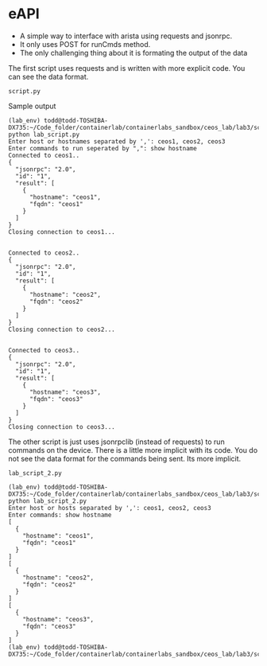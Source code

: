# eAPI
- A simple way to interface with arista using requests and jsonrpc. 
- It only uses POST for runCmds method.
- The only challenging thing about it is formating the output of the data


The first script uses requests and is written with more explicit code. You can see the data format. 
```
script.py 
```
Sample output
```
(lab_env) todd@todd-TOSHIBA-DX735:~/Code_folder/containerlab/containerlabs_sandbox/ceos_lab/lab3/scripts/controller$ python lab_script.py 
Enter host or hostnames separated by ',': ceos1, ceos2, ceos3
Enter commands to run seperated by ",": show hostname
Connected to ceos1..
{
  "jsonrpc": "2.0",
  "id": "1",
  "result": [
    {
      "hostname": "ceos1",
      "fqdn": "ceos1"
    }
  ]
}
Closing connection to ceos1...


Connected to ceos2..
{
  "jsonrpc": "2.0",
  "id": "1",
  "result": [
    {
      "hostname": "ceos2",
      "fqdn": "ceos2"
    }
  ]
}
Closing connection to ceos2...


Connected to ceos3..
{
  "jsonrpc": "2.0",
  "id": "1",
  "result": [
    {
      "hostname": "ceos3",
      "fqdn": "ceos3"
    }
  ]
}
Closing connection to ceos3...
```
The other script is just uses jsonrpclib (instead of requests) to run commands on the device. There is a little more implicit with its code. You do not see the data format for the commands being sent. Its more implicit. 
```
lab_script_2.py
```
```
(lab_env) todd@todd-TOSHIBA-DX735:~/Code_folder/containerlab/containerlabs_sandbox/ceos_lab/lab3/scripts/controller$ python lab_script_2.py 
Enter host or hosts separated by ',': ceos1, ceos2, ceos3
Enter commands: show hostname
[
  {
    "hostname": "ceos1",
    "fqdn": "ceos1"
  }
]
[
  {
    "hostname": "ceos2",
    "fqdn": "ceos2"
  }
]
[
  {
    "hostname": "ceos3",
    "fqdn": "ceos3"
  }
]
(lab_env) todd@todd-TOSHIBA-DX735:~/Code_folder/containerlab/containerlabs_sandbox/ceos_lab/lab3/scripts/controller$ 
```


